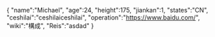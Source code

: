 {
 "name":"Michael",
 "age":24,
 "height":175,
 "jiankan":1,
 "states":"CN", 
 "ceshilai":"ceshilaiceshilai",
 "operation":"https://www.baidu.com/",
 "wiki":"構成",
 "Reis":"asdad"
}
